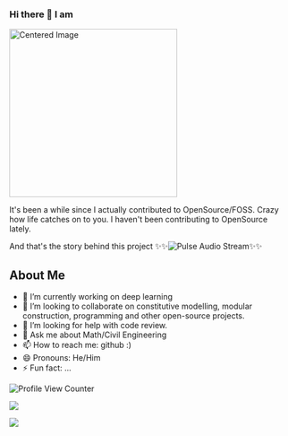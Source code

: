 
### Hi there 👋 I am
<p align="left">
  <img src="https://github.com/QuantumNovice/QuantumNovice/blob/main/name.png?raw=true" alt="Centered Image" width="300">
</p>
It's been a while since I actually contributed to OpenSource/FOSS. Crazy how life catches on to you.
I haven't been contributing to OpenSource lately.

And that's the story behind this project
✨✨![Pulse Audio Stream](https://github.com/noob-max-ai/pulse-audio-stream)✨✨


## About Me

- 🔭 I’m currently working on deep learning
- 👯 I’m looking to collaborate on constitutive modelling, modular construction, programming and other open-source projects.
- 🤔 I’m looking for help with code review.
- 💬 Ask me about Math/Civil Engineering
- 📫 How to reach me: github :)
- 😄 Pronouns: He/Him
- ⚡ Fun fact: ...

![Profile View Counter](https://komarev.com/ghpvc/?username=QuantumNovice)

![](https://github-profile-summary-cards.vercel.app/api/cards/profile-details?username=QuantumNovice&theme=vue)



![](https://github-profile-trophy.vercel.app/?username=QuantumNovice)

